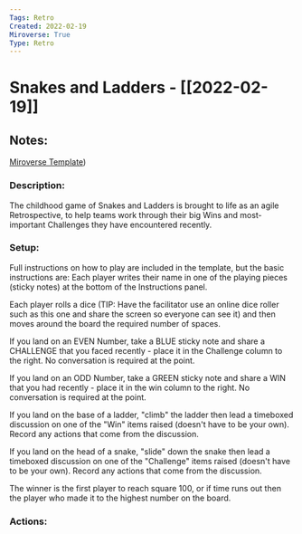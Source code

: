 ```yaml
---
Tags: Retro
Created: 2022-02-19
Miroverse: True
Type: Retro
---
```


# Snakes and Ladders - [[2022-02-19]] 

## Notes:
[Miroverse Template](https://miro.com/miroverse/snakes-and-ladders-retrospective/))

### Description: 
The childhood game of Snakes and Ladders is brought to life as an agile Retrospective, to help teams work through their big Wins and most-important Challenges they have encountered recently.

### Setup: 
Full instructions on how to play are included in the template, but the basic instructions are:
Each player writes their name in one of the playing pieces (sticky notes) at the bottom of the Instructions panel.

Each player rolls a dice (TIP: Have the facilitator use an online dice roller such as this one and share the screen so everyone can see it) and then moves around the board the required number of spaces.

If you land on an EVEN Number, take a BLUE sticky note and share a CHALLENGE that you faced recently - place it in the Challenge column to the right. No conversation is required at the point.

If you land on an ODD Number, take a GREEN sticky note and share a WIN that you had recently - place it in the win column to the right. No conversation is required at the point.

If you land on the base of a ladder, "climb" the ladder then lead a timeboxed discussion on one of the "Win" items raised (doesn't have to be your own). Record any actions that come from the discussion.

If you land on the head of a snake, "slide" down the snake then lead a timeboxed discussion on one of the "Challenge" items raised (doesn't have to be your own). Record any actions that come from the discussion.

The winner is the first player to reach square 100, or if time runs out then the player who made it to the highest number on the board.

### Actions: 
